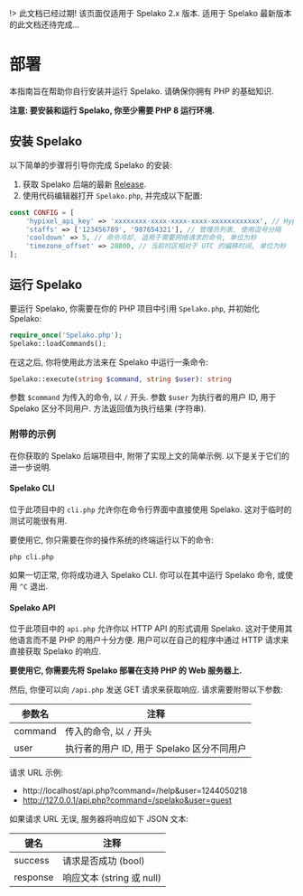 !> 此文档已经过期! 该页面仅适用于 Spelako 2.x 版本. 适用于 Spelako 最新版本的此文档还待完成...

# 部署
本指南旨在帮助你自行安装并运行 Spelako. 请确保你拥有 PHP 的基础知识.

**注意: 要安装和运行 Spelako, 你至少需要 PHP 8 运行环境.**

## 安装 Spelako
以下简单的步骤将引导你完成 Spelako 的安装:
1. 获取 Spelako 后端的最新 [Release](https://github.com/Spelako/Spelako/releases).
2. 使用代码编辑器打开 `Spelako.php`, 并完成以下配置:

```php
const CONFIG = [
	'hypixel_api_key' => 'xxxxxxxx-xxxx-xxxx-xxxx-xxxxxxxxxxxx', // Hypixel API Key, 用于 Hypixel 统计信息查询
	'staffs' => ['123456789', '987654321'], // 管理员列表, 使用逗号分隔
	'cooldown' => 5, // 命令冷却, 适用于需要网络请求的命令, 单位为秒
	'timezone_offset' => 28800, // 当前时区相对于 UTC 的偏移时间, 单位为秒
];
```

## 运行 Spelako
要运行 Spelako, 你需要在你的 PHP 项目中引用 `Spelako.php`, 并初始化 Spelako:

```php
require_once('Spelako.php');
Spelako::loadCommands();
```

在这之后, 你将使用此方法来在 Spelako 中运行一条命令:

```php
Spelako::execute(string $command, string $user): string
```

参数 `$command` 为传入的命令, 以 `/` 开头. 参数 `$user` 为执行者的用户 ID, 用于 Spelako 区分不同用户. 方法返回值为执行结果 (字符串).

### 附带的示例
在你获取的 Spelako 后端项目中, 附带了实现上文的简单示例. 以下是关于它们的进一步说明.

#### Spelako CLI
位于此项目中的 `cli.php` 允许你在命令行界面中直接使用 Spelako. 这对于临时的测试可能很有用.

要使用它, 你只需要在你的操作系统的终端运行以下的命令:

```
php cli.php
```

如果一切正常, 你将成功进入 Spelako CLI. 你可以在其中运行 Spelako 命令, 或使用 `^C` 退出.

#### Spelako API
位于此项目中的 `api.php` 允许你以 HTTP API 的形式调用 Spelako. 这对于使用其他语言而不是 PHP 的用户十分方便. 用户可以在自己的程序中通过 HTTP 请求来直接获取 Spelako 的响应.

**要使用它, 你需要先将 Spelako 部署在支持 PHP 的 Web 服务器上.**

然后, 你便可以向 `/api.php` 发送 GET 请求来获取响应. 请求需要附带以下参数:

| 参数名 | 注释 |
| - | - |
| command | 传入的命令, 以 `/` 开头 |
| user | 执行者的用户 ID, 用于 Spelako 区分不同用户 |

请求 URL 示例:
- http://localhost/api.php?command=/help&user=1244050218
- http://127.0.0.1/api.php?command=/spelako&user=guest

如果请求 URL 无误, 服务器将响应如下 JSON 文本:

| 键名 | 注释 |
| - | - |
| success | 请求是否成功 (bool) |
| response | 响应文本 (string 或 null) |
